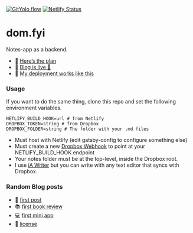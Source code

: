 [![GitYolo flow](https://img.shields.io/badge/Flow-GitYolo-ff69b4)](https://dom.fyi/2019.240) [![Netlify Status](https://api.netlify.com/api/v1/badges/8f857d1f-c68f-424f-a4d2-b473fc4ccddb/deploy-status)](https://app.netlify.com/sites/domfyi/deploys)

# dom.fyi

Notes-app as a backend.

- 🚀 [Here’s the plan]
- 🚀 [Blog is live 🎉]
- 🚀 [My deployment works like this]

### Usage

If you want to do the same thing, clone this repo and set the following environment variables.

```
NETLIFY_BUILD_HOOK=url # from Netlify
DROPBOX_TOKEN=string # from Dropbox
DROPBOX_FOLDER=string # The folder with your .md files
```

- Must host with Netlify (edit gatsby-config to configure something else)
- Must create a new [Dropbox Webhook] to point at your NETLIFY_BUILD_HOOK endpoint
- Your notes folder must be at the top-level, inside the Dropbox root.
- I use [iA Writer] but you can write with any text editor that syncs with Dropbox.

### Random Blog posts

- 🚂 [first post]
- 📚 [first book review]
- 💻 [first mini app]
- 📄 [license]


[here’s the plan]: https://dom.fyi/2019.218
[blog is live 🎉]: https://dom.fyi/2019.221
[my deployment works like this]: https://dom.fyi/2019.224
[dropbox webhook]: https://www.dropbox.com/developers/reference/webhooks
[ia writer]: https://ia.net/writer
[first post]: https://dom.fyi/2019.216
[first book review]: https://dom.fyi/2019.237
[first mini app]: https://dom.fyi/2019.242
[license]: https://dom.fyi/2019.246
